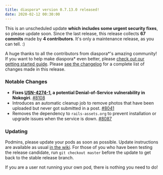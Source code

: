 ```yaml
---
title: diaspora* version 0.7.13.0 released!
date: 2020-02-12 00:30:00
---
```


This is an unscheduled update **which includes some urgent security fixes**, so please update soon. Since the last release, this release collects **67 commits** made by **4 contributors**. It's only a maintenance release, as you can tell. :)

A huge thanks to all the contributors from diaspora\*'s amazing community! If you want to help make diaspora* even better, please [check out our getting started guide](https://wiki.diasporafoundation.org/Getting_started_with_contributing). Please [see the changelog](https://github.com/diaspora/diaspora/releases/tag/v0.7.13.0) for a complete list of changes made in this release.

### Notable Changes

* **Fixes [USN-4274-1](https://usn.ubuntu.com/4274-1/), a potential Denial-of-Service vulnerability in Nokogiri**. [#8108](https://github.com/diaspora/diaspora/pull/8108)
* Introduces an automatic cleanup job to remove photos that have been uploaded but never got submitted in a post. [#8041](https://github.com/diaspora/diaspora/pull/8041)
* Removes the dependency to `rails-assets.org` to prevent installation or upgrade issues when the service is down. [#8087](https://github.com/diaspora/diaspora/pull/8087)

### Updating

Podmins, please update your pods as soon as possible. Update instructions are available as usual [in the wiki](https://wiki.diasporafoundation.org/Updating#Updating_a_production_install_to_a_new_minor_version). For those of you who have been testing the release candidate, run `git checkout master` before the update to get back to the stable release branch.

If you are a user not running your own pod, there is nothing you need to do!
